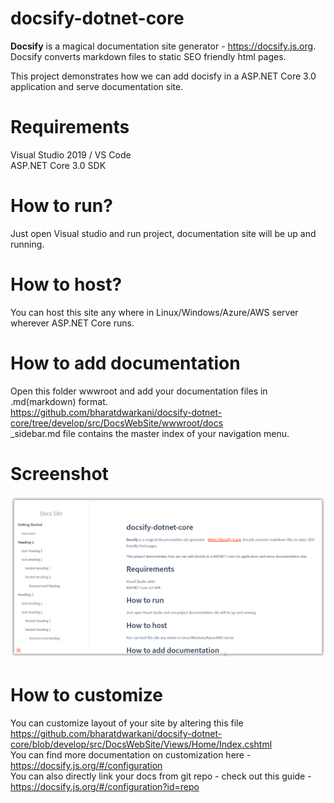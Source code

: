 # docsify-dotnet-core
**Docsify** is a magical documentation site generator - https://docsify.js.org. Docsify converts markdown files to static SEO friendly html pages.

This project demonstrates how we can add docisfy in a ASP.NET Core 3.0 application and serve documentation site.

# Requirements

Visual Studio 2019	/ VS Code	
ASP.NET Core 3.0 SDK

# How to run?
Just open Visual studio and run project, documentation site will be up and running.	

# How to host?	
You can host this site any where in Linux/Windows/Azure/AWS server wherever ASP.NET Core runs.

# How to add documentation
Open this folder wwwroot and add your documentation files in .md(markdown) format.	
https://github.com/bharatdwarkani/docsify-dotnet-core/tree/develop/src/DocsWebSite/wwwroot/docs   
_sidebar.md file contains the master index of your navigation menu.

# Screenshot

![Docs Site](https://github.com/bharatdwarkani/docsify-dotnet-core/blob/develop/screenshot.png)

# How to customize
You can customize layout of your site by altering this file https://github.com/bharatdwarkani/docsify-dotnet-core/blob/develop/src/DocsWebSite/Views/Home/Index.cshtml    
You can find more documentation on customization here - https://docsify.js.org/#/configuration    
You can also directly link your docs from git repo - check out this guide - https://docsify.js.org/#/configuration?id=repo
